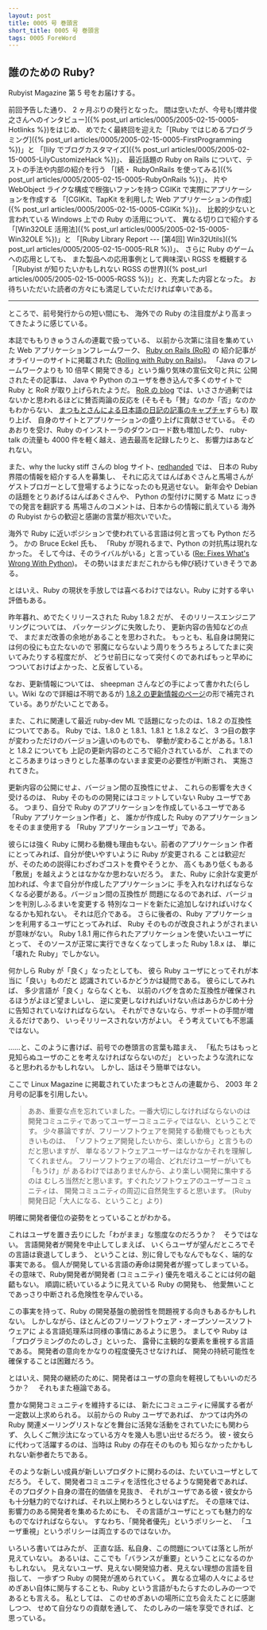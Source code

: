 ```yaml
---
layout: post
title: 0005 号 巻頭言
short_title: 0005 号 巻頭言
tags: 0005 ForeWord
---
```



## 誰のための Ruby?

Rubyist Magazine 第 5 号をお届けする。

前回予告した通り、 2 ヶ月ぶりの発行となった。
間は空いたが、今号も[増井俊之さんへのインタビュー]({% post_url articles/0005/2005-02-15-0005-Hotlinks %})をはじめ、
めでたく最終回を迎えた「[Ruby ではじめるプログラミング]({% post_url articles/0005/2005-02-15-0005-FirstProgramming %})」と
「[lily でブログカスタマイズ]({% post_url articles/0005/2005-02-15-0005-LilyCustomizeHack %})」、
最近話題の Ruby on Rails について、テストの手法や内部の紹介を行う
「[続・ RubyOnRails を使ってみる]({% post_url articles/0005/2005-02-15-0005-RubyOnRails %})」、
片や WebObject ライクな構成で根強いファンを持つ CGIKit で実際にアプリケーションを作成する
「[CGIKit、TapKit を利用した Web アプリケーションの作成]({% post_url articles/0005/2005-02-15-0005-CGIKit %})」、
比較的少ないと言われている Windows 上での Ruby の活用について、
異なる切り口で紹介する
「[Win32OLE 活用法]({% post_url articles/0005/2005-02-15-0005-Win32OLE %})」と
「[Ruby Library Report --- [第4回] Win32Utils]({% post_url articles/0005/2005-02-15-0005-RLR %})」、
さらに Ruby のゲームへの応用としても、
また製品への応用事例として興味深い RGSS を概観する
「[Rubyist が知りたいかもしれない RGSS の世界]({% post_url articles/0005/2005-02-15-0005-RGSS %})」と、充実した内容となった。
お待ちいただいた読者の方々にも満足していただければ幸いである。

----

ところで、前号発行からの短い間にも、
海外での Ruby の注目度がより高まってきたように感じている。

本誌でももりきゅうさんの連載で扱っている、
以前から次第に注目を集めていた Web アプリケーションフレームワーク、
[Ruby on Rails (RoR)](http://www.rubyonrails.com/) の
紹介記事がオライリーのサイトに掲載された ([Rolling with Ruby on Rails](http://www.onlamp.com/pub/a/onlamp/2005/01/20/rails.html))。
「Java のフレームワークよりも 10 倍早く開発できる」という煽り気味の宣伝文句と共に
公開されたその記事は、
Java や Python のユーザを巻き込んで多くのサイトで Ruby と RoR が取り上げられたようだ。
[RoR の blog](http://weblog.rubyonrails.com/) では、いささか過剰ではないかと思われるほどに賛否両論の反応を (そもそも「賛」なのか「否」なのかもわからない、
[まつもとさんによる日本語の日記の記事のキャプチャ](http://weblog.rubyonrails.com/archives/2005/01/21/matz-takes-note-of-ta-da-and-rails/)すらも) 取り上げ、
自身のサイトとアプリケーションの盛り上げに貢献させている。
そのあおりを受け、Ruby のインストーラのダウンロード数も増加したり、
ruby-talk の流量も 4000 件を軽く越え、過去最高を記録したりと、
影響力はあなどれない。

また、why the lucky stiff さんの blog サイト、[redhanded](http://redhanded.hobix.com/) では、
日本の Ruby 界隈の情報を紹介する人を募集し、
それに応えてはんばあぐさんと馬場さんが
ゲストブロガーとして登場するようになったのも見逃せない。
新年会や Debian の話題をとりあげるはんばあぐさんや、
Python の型付けに関する Matz にっきでの発言を翻訳する
馬場さんのコメントは、日本からの情報に飢えている
海外の Rubyist からの歓迎と感謝の言葉が相次いでいた。

海外で Ruby に近いポジションで使われている言語は何と言っても Python だろう。
かの Bruce Eckel 氏も、
「Ruby が現れるまで、Python の対抗馬は現れなかった。
そして今は、そのライバルがいる」と言っている ([Re: Fixes What's Wrong With Python](http://blog.ianbicking.org/fixes-whats-wrong-with-python-comment-13.html))。
その勢いはまだまだこれからも伸び続けていきそうである。

とはいえ、Ruby の現状を手放しでは喜べるわけではない。Ruby に対する辛い評価もある。

昨年暮れ、めでたくリリースされた Ruby 1.8.2 だが、
そのリリースエンジニアリングについては、
パッケージングに失敗したり、
更新内容の告知などの点で、
まだまだ改善の余地があることを思わされた。
もっとも、私自身は開発には何の役にも立たないので
邪魔にならないよう周りをうろちょろしてたまに突いてみたりする程度だが、
どうせ前日になって突付くのであればもっと早めにつついておけばよかった、と反省している。

なお、更新情報については、
sheepman さんなどの手によって書かれた(らしい。Wiki なので詳細は不明であるが)
[1.8.2 の更新情報のページ](http://www.ruby-lang.org/ja/man/?cmd=view;name=ruby+1.8.2+feature)の形で補完されている。ありがたいことである。

また、これに関連して最近 ruby-dev ML で話題になったのは、1.8.2 の互換性についてである。
Ruby では、1.8.0 と 1.8.1、1.8.1 と 1.8.2 など、
3 つ目の数字が変わっただけのバージョン違いのものでも、
挙動が変わることがある。1.8.1 と 1.8.2 についても
上記の更新内容のところで紹介されているが、
これまでのところあまりはっきりとした基準のないまま変更の必要性が判断され、
実施されてきた。

更新内容の公開にせよ、バージョン間の互換性にせよ、
これらの影響を大きく受けるのは、
Ruby そのものの開発にはコミットしていない Ruby ユーザである。
つまり、自分で Ruby のアプリケーションを作成しているユーザである
「Ruby アプリケーション作者」と、
誰かが作成した Ruby のアプリケーションをそのまま使用する
「Ruby アプリケーションユーザ」である。

彼らには強く Ruby に関わる動機も理由もない。前者のアプリケーション
作者にとってみれば、自分が使いやすいように Ruby が変更される
ことは歓迎だが、そのための説得にわざわざコストを費やそうとか、
高くもあり低くもある「敷居」を越えようとはなかなか思わないだろう。
また、Ruby に余計な変更が加われば、今まで自分が作成したアプリケーションに
手を入れなければならなくなる必要がある。バージョン間の互換性が
問題になるのであれば、バージョンを判別しふるまいを変更する
特別なコードを新たに追加しなければいけなくなるかも知れない。
それは厄介である。
さらに後者の、Ruby アプリケーションを利用するユーザにとってみれば、
Ruby そのものが改良されようがされまいが意味がない。
Ruby 1.8.1 用に作られたアプリケーションを使いたいユーザにとって、
そのソースが正常に実行できなくなってしまった Ruby 1.8.x は、
単に「壊れた Ruby」でしかない。

何かしら Ruby が「良く」なったとしても、
彼ら Ruby ユーザにとってそれが本当に「良い」ものだと
認識されているかどうかは疑問である。
彼らにしてみれば、
多少言語が「良く」ならなくとも、
以前のバグを含めた互換性が確保されるほうがよほど望ましいし、
逆に変更しなければいけない点はあらかじめ十分に告知されていなければならない。
それができないなら、サポートの手間が増えるだけであり、
いっそリリースされない方がよい。
そう考えていても不思議ではない。

……と、このように書けば、前号での巻頭言の言葉も踏まえ、
「私たちはもっと見知らぬユーザのことを考えなければならないのだ」
といったような流れになると思われるかもしれない。
しかし、話はそう簡単ではない。

ここで Linux Magazine に掲載されていたまつもとさんの連載から、
2003 年 2 月号の記事を引用したい。

> ああ、重要な点を忘れていました。一番大切にしなければならないのは
> 開発コミュニティであってユーザーコミュニティではない、ということです。
> 少々暴論ですが、フリーソフトウェアを開発する動機でもっとも大きいものは、
> 「ソフトウェア開発したいから、楽しいから」と言うものだと思いますが、
> 単なるソフトウェアユーザーはなかなかそれを理解してくれません。
> フリーソフトウェアの場合、どれだけユーザーがいても「もうけ」が
> あるわけではありませんから、より楽しい開発に集中するのは
> むしろ当然だと思います。すぐれたソフトウェアのユーザーコミュニティは、
> 開発コミュニティの周辺に自然発生すると思います。
> (Ruby 開発日記「大人になる、ということ」より)


明確に開発者優位の姿勢をとっていることがわかる。

これはユーザを置き去りにした「わがまま」な態度なのだろうか？　そうではない。
言語開発者が開発を中止してしまえば、
いくらユーザが望んだところでその言語は衰退してしまう、
ということは、別に脅しでもなんでもなく、端的な事実である。
個人が開発している言語の寿命は開発者が握ってしまっている。
その意味で、Ruby開発者が開発者 (コミュニティ)
優先を唱えることには何の齟齬もない。
順調に続いているように見えている Ruby の開発も、
他愛無いことであっさり中断される危険性を孕んでいる。

この事実を持って、Ruby の開発基盤の脆弱性を問題視する向きもあるかもしれない。
しかしながら、ほとんどのフリーソフトウェア・オープンソースソフトウェアに
よる言語処理系は同様の事情にあるように思う。
ましてや Ruby は「プログラミングのたのしさ」といった、
露骨に主観的な要素を重視する言語である。
開発者の意向をかなりの程度優先させなければ、
開発の持続可能性を確保することは困難だろう。

とはいえ、開発の継続のために、開発者はユーザの意向を軽視してもいいのだろうか？
　それもまた極論である。

豊かな開発コミュニティを維持するには、
新たにコミュニティに帰属する者が一定数以上求められる。
以前からの Ruby ユーザであれば、
かつては内外の Ruby 関連メーリングリストなどを舞台に活発な活動をされていたにも関わらず、
久しくご無沙汰になっている方々を幾人も思い出せるだろう。
彼・彼女らに代わって活躍するのは、当時は Ruby の存在そのものも
知らなかったかもしれない新参者たちである。

そのような新しい成員が新しいプロダクトに関わるのは、たいていユーザとしてだろう。
そして、開発者コミュニティを活性化させるような開発者であれば、
そのプロダクト自身の潜在的価値を見抜き、
それがユーザである彼・彼女からも十分魅力的でなければ、それ以上関わろうとしないはずだ。
その意味では、影響力のある開発者を集めるためにも、
その言語がユーザにとっても魅力的なものでなければならない。
すなわち、「開発者優先」というポリシーと、
「ユーザ重視」というポリシーは両立するのではないか。

いろいろ書いてはみたが、
正直な話、私自身、この問題については落とし所が見えていない。
あるいは、ここでも「バランスが重要」ということになるのかもしれない。
見えないユーザ、見えない開発協力者、見えない理想の言語を目指して、
一歩ずつ Ruby の開発が進められていく。
異なる立場の人々によるせめぎあい自体に関与することも、Ruby という言語がもたらすたのしみの一つであるとも言える。
私としては、
このせめぎあいの場所に立ち会えたことに感謝しつつ、
せめて自分なりの貢献を通して、
たのしみの一端を享受できれば、と思っている。


